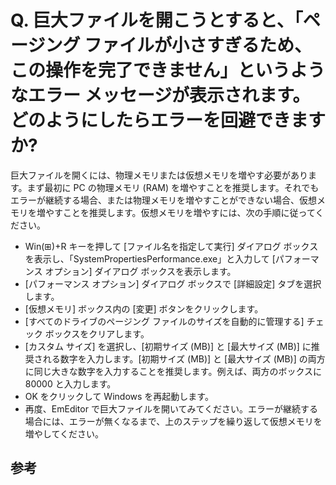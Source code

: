 # Q. 巨大ファイルを開こうとすると、「ページング ファイルが小さすぎるため、この操作を完了できません」というようなエラー メッセージが表示されます。どのようにしたらエラーを回避できますか?

巨大ファイルを開くには、物理メモリまたは仮想メモリを増やす必要があります。まず最初に PC の物理メモリ (RAM) を増やすことを推奨します。それでもエラーが継続する場合、または物理メモリを増やすことができない場合、仮想メモリを増やすことを推奨します。仮想メモリを増やすには、次の手順に従ってください。

- Win(⊞)+R キーを押して \[ファイル名を指定して実行\] ダイアログ ボックスを表示し、「SystemPropertiesPerformance.exe」と入力して \[パフォーマンス オプション\] ダイアログ ボックスを表示します。
- \[パフォーマンス オプション\] ダイアログ ボックスで \[詳細設定\] タブを選択します。
- \[仮想メモリ\] ボックス内の \[変更\] ボタンをクリックします。
- \[すべてのドライブのページング ファイルのサイズを自動的に管理する\] チェック ボックスをクリアします。
- \[カスタム サイズ\] を選択し、\[初期サイズ (MB)\] と \[最大サイズ (MB)\] に推奨される数字を入力します。\[初期サイズ (MB)\] と \[最大サイズ (MB)\] の両方に同じ大きな数字を入力することを推奨します。例えば、両方のボックスに 80000 と入力します。
- OK をクリックして Windows を再起動します。
- 再度、EmEditor で巨大ファイルを開いてみてください。エラーが継続する場合には、エラーが無くなるまで、上のステップを繰り返して仮想メモリを増やしてください。

## 参考
